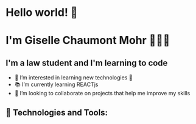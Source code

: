  <h1>Hello world! 💫</h1>
 <h1>I'm Giselle Chaumont Mohr 👋👩‍💻</h1>
 
 <h2> I'm a law student and I'm learning to code </h2>
 
<ul>
<li> 👀 I’m interested in learning new technologies 🤖 </li>
<li>📚 I’m currently learning REACTjs </li>
<li>💞️ I’m looking to collaborate on projects that help me improve my skills </li>
</ul>

<h2> 🔧 Technologies and Tools: </h2>
 

<!---
gisellechaumont/gisellechaumont is a ✨ special ✨ repository because its `README.md` (this file) appears on your GitHub profile.
You can click the Preview link to take a look at your changes.
--->
